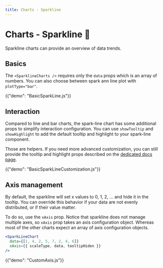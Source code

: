 ```yaml
---
title: Charts - Sparkline
---
```


# Charts - Sparkline 🚧

<p class="description">Sparkline charts can provide an overview of data trends.</p>

## Basics

The `<SparklineCharts />` requires only the `data` props which is an array of numbers.
You can also choose between spark ann line plot with `plotType="bar"`.

{{"demo": "BasicSparkLine.js"}}

## Interaction

Compared to line and bar charts, the spark-line chart has some additional props to simplify interaction configuration.
You can use `showTooltip` and `showHighlight` to add the default tooltip and highlight to your spark-line component.

Those are helpers.
If you need more advanced customization, you can still provide the tooltip and highlight props described on the [dedicated docs page](/x/react-charts/tooltip/).

{{"demo": "BasicSparkLineCustomization.js"}}

## Axis management

By default, the sparkline will set x values to 0, 1, 2, ... and hide it in the tooltip.
You can override this behavior if your data are not evenly distributed, or if their value matter.

To do so, use the `xAxis` prop.
Notice that sparkline does not manage multiple axes, so `xAxis` prop takes an axis configuration object.
Whereas most of the other charts expect an array of axis configuration objects.

```jsx
<SparkLineChart
  data={[1, 4, 2, 5, 7, 2, 4, 6]}
  xAxis={{ scaleType, data, tooltipHiden }}
/>
```

{{"demo": "CustomAxis.js"}}
